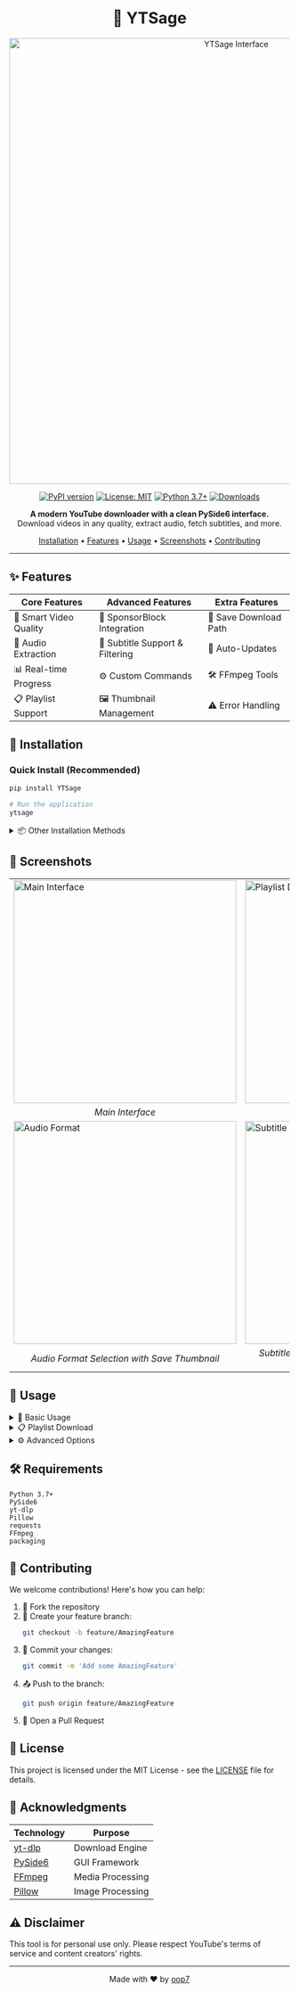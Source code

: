 <div align="center">

# 🎥 YTSage

<img src="https://github.com/user-attachments/assets/04959c77-695b-4a69-b8fc-7103fe530236" width="800" alt="YTSage Interface"/>

[![PyPI version](https://badge.fury.io/py/YTSage.svg)](https://badge.fury.io/py/YTSage)
[![License: MIT](https://img.shields.io/badge/License-MIT-yellow.svg)](https://opensource.org/licenses/MIT)
[![Python 3.7+](https://img.shields.io/badge/python-3.7+-blue.svg)](https://www.python.org/downloads/)
[![Downloads](https://pepy.tech/badge/ytsage)](https://pepy.tech/project/ytsage)

**A modern YouTube downloader with a clean PySide6 interface.**  
Download videos in any quality, extract audio, fetch subtitles, and more.

[Installation](#installation) •
[Features](#features) •
[Usage](#usage) •
[Screenshots](#screenshots) •
[Contributing](#contributing)

</div>

---

## ✨ Features

<div align="center">

| Core Features | Advanced Features | Extra Features |
|--------------|-------------------|----------------|
| 🎥 Smart Video Quality | 🚫 SponsorBlock Integration | 💾 Save Download Path |
| 🎵 Audio Extraction | 📝 Subtitle Support & Filtering | 🔄 Auto-Updates |
| 📊 Real-time Progress | ⚙️ Custom Commands | 🛠️ FFmpeg Tools |
| 📋 Playlist Support | 🖼️ Thumbnail Management | ⚠️ Error Handling |

</div>

## 🚀 Installation

### Quick Install (Recommended)
```bash
pip install YTSage
```
```bash
# Run the application
ytsage
```

<details>
<summary>📦 Other Installation Methods</summary>

### Pre-built Executables
- 🪟 Windows: `YTSage.exe`
- 🍎 macOS: `YTSage.dmg`
- 🐧 Linux: `YTSage.AppImage`

### Manual Installation
```bash
# Clone repository
git clone https://github.com/oop7/YTSage.git

# Navigate to directory
cd YTSage

# Install dependencies
pip install -r requirements.txt

# Run application
python main.py
```
</details>

## 📸 Screenshots

<div align="center">
<table>
  <tr>
    <td><img src="https://github.com/user-attachments/assets/04959c77-695b-4a69-b8fc-7103fe530236" alt="Main Interface" width="400"/></td>
    <td><img src="https://github.com/user-attachments/assets/537b8553-9657-42b2-a452-051c4cb2e32a" alt="Playlist Download" width="400"/></td>
  </tr>
  <tr>
    <td align="center"><em>Main Interface</em></td>
    <td align="center"><em>Playlist Download</em></td>
  </tr>
  <tr>
    <td><img src="https://github.com/user-attachments/assets/51a6a613-6c97-4581-b728-38c91c0b2d24" alt="Audio Format" width="400"/></td>
    <td><img src="https://github.com/user-attachments/assets/4e8c686f-98e2-435a-add8-758e317b56fe" alt="Subtitle Options" width="400"/></td>
  </tr>
  <tr>
    <td align="center"><em>Audio Format Selection with Save Thumbnail</em></td>
    <td align="center"><em>Subtitle Options merged with Remove Sponsor Segments</em></td>
  </tr>
</table>
</div>

## 📖 Usage

<details>
<summary>🎯 Basic Usage</summary>

1. **Launch YTSage**
2. **Paste YouTube URL** (or use "Paste URL" button)
3. **Click "Analyze"**
4. **Select Format:**
   - `Video` for video downloads
   - `Audio Only` for audio extraction
5. **Choose Options:**
   - Enable subtitles & select language
   - Enable subtitle embedding
   - Save thumbnail
   - Remove sponsor segments
6. **Select Output Directory**
7. **Click "Download"**

</details>

<details>
<summary>📋 Playlist Download</summary>

1. **Paste Playlist URL**
2. **Click "Analyze"**
3. **Select Best Quality**
4. **Click "Download"**

> 💡 The application automatically handles the download queue

</details>

<details>
<summary>⚙️ Advanced Options</summary>

- **Quality Selection:** Choose highest resolution for best quality
- **Subtitle Options:** Filter languages and embed into video
- **SponsorBlock:** Automatically skip promotional content
- **Custom Commands:** Access advanced yt-dlp features
- **Output Directory:** Ensure sufficient storage space

</details>

## 🛠️ Requirements

```plaintext
Python 3.7+
PySide6
yt-dlp
Pillow
requests
FFmpeg
packaging
```

## 👥 Contributing

We welcome contributions! Here's how you can help:

1. 🍴 Fork the repository
2. 🌿 Create your feature branch:
   ```bash
   git checkout -b feature/AmazingFeature
   ```
3. 💾 Commit your changes:
   ```bash
   git commit -m 'Add some AmazingFeature'
   ```
4. 📤 Push to the branch:
   ```bash
   git push origin feature/AmazingFeature
   ```
5. 🔄 Open a Pull Request

## 📜 License

This project is licensed under the MIT License - see the [LICENSE](LICENSE) file for details.

## 🙏 Acknowledgments

<div align="center">

| Technology | Purpose |
|------------|---------|
| [yt-dlp](https://github.com/yt-dlp/yt-dlp) | Download Engine |
| [PySide6](https://wiki.qt.io/Qt_for_Python) | GUI Framework |
| [FFmpeg](https://ffmpeg.org/) | Media Processing |
| [Pillow](https://python-pillow.org/) | Image Processing |

</div>

## ⚠️ Disclaimer

This tool is for personal use only. Please respect YouTube's terms of service and content creators' rights.

---

<div align="center">

Made with ❤️ by [oop7](https://github.com/oop7)

</div>
